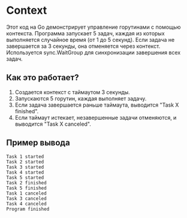 # Context

Этот код на Go демонстрирует управление горутинами с помощью контекста. Программа запускает 5 задач, каждая из которых выполняется случайное время (от 1 до 5 секунд). Если задача не завершается за 3 секунды, она отменяется через контекст. Используется sync.WaitGroup для синхронизации завершения всех задач.

## Как это работает?
1. Создается контекст с таймаутом 3 секунды.
2. Запускаются 5 горутин, каждая выполняет задачу.
3. Если задача завершается раньше таймаута, выводится "Task X finished".
4. Если таймаут истекает, незавершенные задачи отменяются, и выводится "Task X canceled".

## Пример вывода
```
Task 1 started
Task 2 started
Task 3 started
Task 4 started
Task 5 started
Task 2 finished
Task 5 finished
Task 1 canceled
Task 3 canceled
Task 4 canceled
Program finished
```
